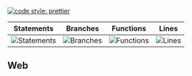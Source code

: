 [![code style: prettier](https://img.shields.io/badge/code_style-prettier-ff69b4.svg?style=flat-square)](https://github.com/prettier/prettier)

| Statements                                    | Branches                                  | Functions                                   | Lines                               |
| --------------------------------------------- | ----------------------------------------- | ------------------------------------------- | ----------------------------------- |
| ![Statements](https://img.shields.io/badge/Coverage-28.71%25-red.svg 'Make me better!') | ![Branches](https://img.shields.io/badge/Coverage-10.1%25-red.svg 'Make me better!') | ![Functions](https://img.shields.io/badge/Coverage-11.92%25-red.svg 'Make me better!') | ![Lines](https://img.shields.io/badge/Coverage-28.99%25-red.svg 'Make me better!') |

## Web
